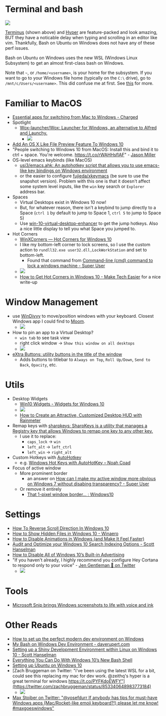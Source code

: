 # Terminal and bash
![](https://github.com/Eugeny/terminus/raw/master/docs/linux.png)

[Terminus](https://eugeny.github.io/terminus/) (shown above) and [Hyper](https://hyper.is/) are feature-packed and look amazing, BUT they have a noticable delay when typing and scrolling in an editor like vim. Thankfully, Bash on Ubuntu on Windows does not have any of these perf issues.

Bash on Ubuntu on Windows uses the new WSL (Windows Linux Subsystem) to get an almost first-class bash on Windows.

Note that `~`, or `/home/<username>`, is your home for the subsystem. If you want to go to your Windows file home (typically on the `C:\` drive), go to `/mnt/c/Users/<username>`. This did confuse me at first. See [this](https://superuser.com/questions/1185033/what-is-the-home-directory-on-windows-subsystem-for-linux/1185042) for more.

# Familiar to MacOS
- [Essential apps for switching from Mac to Windows - Charged](https://char.gd/blog/2017/essential-apps-for-switching-from-mac-to-windows)
- Spotlight
  - [Wox-launcher/Wox: Launcher for Windows, an alternative to Alfred and Launchy.](https://github.com/Wox-launcher/Wox)
    - ![](https://camo.githubusercontent.com/9db33546d3a905a9ad915e0948d3ba3f47f57b64/687474703a2f2f692e696d6775722e636f6d2f4474784e424a692e676966)
- [Add An OS X Like File Preview Feature To Windows 10](http://www.addictivetips.com/windows-tips/add-an-os-x-like-file-preview-feature-to-windows-10/?utm_source=feedburner&utm_medium=twitter&utm_campaign=Feed%3A+Addictivetips+%28AddictiveTips%29)
- "People switching to Windows 10 from MacOS: Install this and bind it to ctrl + space. You're welcome. https://t.co/rWAHHsflAF" - [Jason Miller](https://twitter.com/_developit/status/859791623638716417)
- OS-level emacs keybinds (like MacOS)
  - [usi3/emacs.ahk: An autohotkey script that allows you to use emacs-like key bindings on Windows environment](https://github.com/usi3/emacs.ahk)
  - or the easier to configure [fujieda/xkeymacs](https://github.com/fujieda/xkeymacs) (be sure to use the snapshot version). Problem with this one is that it doesn't affect some system level inputs, like the `win` key search or `Explorer` address bar.
- Spaces
  - Virtual Desktops exist in Windows 10 now!
  - But, for whatever reason, there isn't a keybind to jump directly to a Space (`ctrl 1` by default to jump to Space 1, `ctrl 5` to jump to Space 5)
  - Use [win\-10\-virtual\-desktop\-enhancer](https://github.com/sdias/win-10-virtual-desktop-enhancer/blob/master/docs/settings.md#keyboard-shortcuts) to get the jump hotkeys. Also a nice little display to tell you what Space you jumped to.
- Hot Corners
  - [WinXCorners — Hot Corners for Windows 10](http://apps.codigobit.info/2015/10/winxcorners-hot-corners-for-windows-10.html)
  - I like my bottom-left corner to lock screens, so I use the custom action to `rundll32.exe user32.dll,LockWorkStation` and set to bottom-left.
    - Found that command from [Command\-line \(cmd\) command to lock a windows machine \- Super User](https://superuser.com/questions/21179/command-line-cmd-command-to-lock-a-windows-machine)
  - ![](http://lh3.googleusercontent.com/-vxIVdOymPXY/Vh-ze0Bn4bI/AAAAAAAALQY/zZ9TGvPVQpE/WinXCorners%25255B5%25255D.jpg?imgmax=800)
  - [How to Get Hot Corners in Windows 10 \- Make Tech Easier](https://www.maketecheasier.com/get-hot-corners-windows-10/) for a nice write-up

# Window Management
- use [WinDivvy](http://mizage.com/windivvy/) to move/position windows with your keyboard. Closest Windows app I could find to [Moom](https://manytricks.com/moom/).
  - ![](http://mizage.com/windivvy/screenshots/shortcuts.png)
- How to pin an app to a Virtual Desktop?
  - `win tab` to see task view
  - right click window -> `Show this window on all desktops`
  - ![](https://cloud.addictivetips.com/wp-content/uploads/2016/04/win10-pin-app-desktop.jpg)
- [eXtra Buttons: utility buttons in the title of the window](http://www.xtrabuttons.com/)
  - Adds buttons to titlebar to `Always on Top`, `Roll Up/Down`, `Send to Back`, `Opacity`, etc.

# Utils
- Desktop Widgets
  - [Win10 Widgets \- Widgets for Windows 10](http://win10widgets.com/)
  - ![](http://win10widgets.com/images/screenshot.png)
  - [How to Create an Attractive, Customized Desktop HUD with Rainmeter](http://lifehacker.com/5828789/how-to-create-an-attractive-customized-desktop-hud-with-rainmeter)
- Remap keys with [sharpkeys: SharpKeys is a utility that manages a Registry key that allows Windows to remap one key to any other key\.](https://github.com/randyrants/sharpkeys)
  - I use it to replace:
    - `caps_lock` -> `win`
    - `left_alt` -> `left_ctrl`
    - `left_win` -> `right_alt`
- Custom Hotkeys with [AutoHotkey](https://autohotkey.com/)
  - e.g. [Windows Hot Keys with AutoHotKey – Noah Coad](https://blogs.msdn.microsoft.com/noahc/2008/06/15/windows-hot-keys-with-autohotkey/)
- Focus of active window
  - More prominent border
    - an answer on [How can I make my active window more obvious on Windows 7 without disabing transparency? \- Super User](https://superuser.com/questions/723053/how-can-i-make-my-active-window-more-obvious-on-windows-7-without-disabing-trans)
  - Or remove it entirely
    - [That 1\-pixel window border\.\.\. : Windows10](https://www.reddit.com/r/Windows10/comments/3blaf8/that_1pixel_window_border/)

# Settings
- [How To Reverse Scroll Direction In Windows 10](http://www.addictivetips.com/windows-tips/reverse-scroll-direction-in-windows-10/)
- [How to Show Hidden Files in Windows 10 - Winaero](http://winaero.com/blog/show-hidden-files-windows-10/)
- [How to Disable Animations in Windows (and Make It Feel Faster)](http://lifehacker.com/how-to-disable-animations-in-windows-and-make-it-feel-1728734414)
- [Audit and Optimize your Windows 10 Search Indexing Options - Scott Hanselman](https://www.hanselman.com/blog/AuditAndOptimizeYourWindows10SearchIndexingOptions.aspx)
- [How to Disable All of Windows 10’s Built-in Advertising](https://www.howtogeek.com/269331/how-to-disable-all-of-windows-10s-built-in-advertising/)
- "If you haven't already, I highly recommend you configure Hey Cortana to respond only to your voice" - [Jen Gentleman 🌺 on Twitter](https://twitter.com/JenMsft/status/890410962200678400)
  - ![](https://pbs.twimg.com/media/DFtfc_0VoAEUEL1.png)

# Tools
- [Microsoft Snip brings Windows screenshots to life with voice and ink](https://www.theverge.com/2015/8/27/9214079/microsoft-snip-windows-screenshot-tool)

# Other Reads
- [How to set up the perfect modern dev environment on Windows](http://char.gd/microsoft/setting-up-perfect-windows-dev/)
- [My Bash on Windows Dev Environment - daverupert.com](http://daverupert.com/2017/03/my-bash-on-windows-developer-environment/)
- [Setting up a Shiny Development Environment within Linux on Windows 10 - Scott Hanselman](https://www.hanselman.com/blog/SettingUpAShinyDevelopmentEnvironmentWithinLinuxOnWindows10.aspx)
- [Everything You Can Do With Windows 10’s New Bash Shell](https://www.howtogeek.com/265900/everything-you-can-do-with-windows-10s-new-bash-shell/)
- [Setting up Ubuntu on Windows 10](http://jamesgecko.com/setting-up-ubuntu-on-windows-10/)
- [Zach Bruggeman on Twitter: "i've been using the latest WSL for a bit, could see this replacing my mac for dev work. @zeithq's hyper is a great terminal for windows https://t.co/PYFKdoEWFY"](https://twitter.com/zachbruggeman/status/853340648983773184)
  - ![](https://pbs.twimg.com/media/C9eql3jUwAA_RaV.jpg)
- [Max Stoiber on Twitter: "@yosefdurr If anybody has tips for must-have Windows apps (Mac/Rocket-like emoji keyboard?!) please let me know! #maxgoeswindows"](https://twitter.com/mxstbr/status/878380743595929600)
